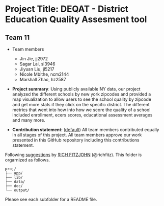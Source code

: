 # Project Title: DEQAT - District Education Quality Assesment tool
## Team 11
+ Team members
	+ Jin Jie, jj2972
	+ Sagar Lal, sl3946
	+ Jiyuan Liu, jl5217
	+ Nicole Mbithe, ncm2144
	+ Marshall Zhao, hz2587

+ **Project summary**: Using publicly available NY data, our project analyzed the different schools by new york zipcodes and provided a map visualization to allow users to see the school quality by zipcode and get more stats if they click on the specific district. The different metrics that went into how into how we score the quality of a school included enrollment, ecers scores, educational assessment averages and many more.

+ **Contribution statement**: ([default](doc/a_note_on_contributions.md)) All team members contributed equally in all stages of this project. All team members approve our work presented in this GitHub repository including this contributions statement.

Following [suggestions](http://nicercode.github.io/blog/2013-04-05-projects/) by [RICH FITZJOHN](http://nicercode.github.io/about/#Team) (@richfitz). This folder is orgarnized as follows.

```
proj/
├── app/
├── lib/
├── data/
├── doc/
└── output/
```

Please see each subfolder for a README file.
